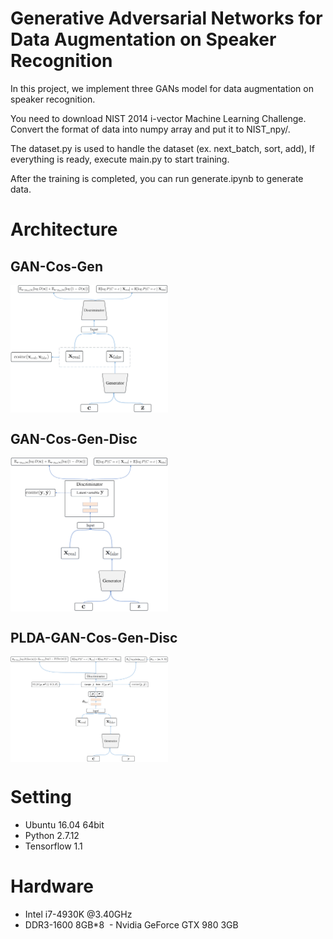 # Generative Adversarial Networks for Data Augmentation on Speaker Recognition
In this project, we implement three GANs model for data augmentation on speaker recognition.

You need to download NIST 2014 i-vector Machine Learning Challenge. Convert the format of data into numpy array and put it to NIST_npy/.

The dataset.py is used to handle the dataset  (ex. next_batch, sort, add), If everything is ready, execute main.py to start training.

After the training is completed, you can run generate.ipynb to generate data.

# Architecture

## GAN-Cos-Gen
  <img src="fig/GAN-Cos-Gen.png" width = 50% height = 50% alt="GAN-Cos-Gen" align=center />

## GAN-Cos-Gen-Disc
  <img src="fig/GAN-Cos-Gen-Disc.png" width = 50% height = 50% alt="GAN-Cos-Gen-Disc" align=center />

## PLDA-GAN-Cos-Gen-Disc
  <img src="fig/PLDA-GAN-Cos-Gen-Disc.png" width = 50% height = 50% alt="PLDA-GAN-Cos-Gen-Disc" align=center />

# Setting
- Ubuntu 16.04 64bit
- Python 2.7.12
- Tensorflow 1.1

# Hardware
  - Intel i7-4930K @3.40GHz
  - DDR3-1600 8GB*8
  - Nvidia GeForce GTX 980 3GB
